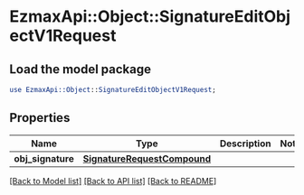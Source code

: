 # EzmaxApi::Object::SignatureEditObjectV1Request

## Load the model package
```perl
use EzmaxApi::Object::SignatureEditObjectV1Request;
```

## Properties
Name | Type | Description | Notes
------------ | ------------- | ------------- | -------------
**obj_signature** | [**SignatureRequestCompound**](SignatureRequestCompound.md) |  | 

[[Back to Model list]](../README.md#documentation-for-models) [[Back to API list]](../README.md#documentation-for-api-endpoints) [[Back to README]](../README.md)


